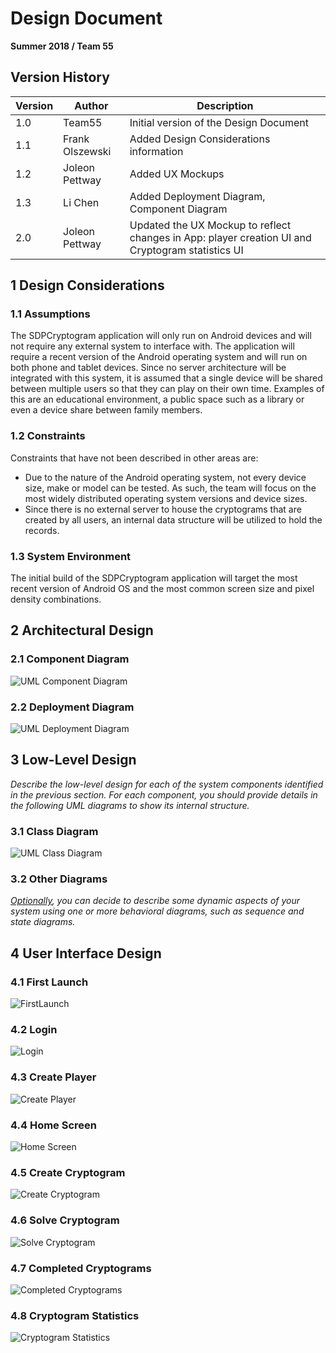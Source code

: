 
# Design Document

**Summer 2018 / Team 55**

## Version History

| Version | Author          | Description                             |
| ------- | --------------- | --------------------------------------- |
| 1.0     | Team55          | Initial version of the Design Document  |
| 1.1     | Frank Olszewski | Added Design Considerations information |
| 1.2     | Joleon Pettway  | Added UX Mockups                        |
| 1.3     | Li Chen         | Added Deployment Diagram, Component Diagram |
| 2.0     | Joleon Pettway  | Updated the UX Mockup to reflect changes in App: player creation UI and Cryptogram statistics UI|

## 1 Design Considerations

### 1.1 Assumptions

The SDPCryptogram application will only run on Android devices and will not require any external system to interface with.  The application will require a recent version of the Android operating system and will run on both phone and tablet devices.  Since no server architecture will be integrated with this system, it is assumed that a single device will be shared between multiple users so that they can play on their own time.  Examples of this are an educational environment, a public space such as a library or even a device share between family members.  

### 1.2 Constraints

Constraints that have not been described in other areas are:

* Due to the nature of the Android operating system, not every device size, make or model can be tested.  As such, the team will focus on the most widely distributed operating system versions and device sizes.
* Since there is no external server to house the cryptograms that are created by all users, an internal data structure will be utilized to hold the records.

### 1.3 System Environment

The initial build of the SDPCryptogram application will target the most recent version of Android OS and the  most common screen size and pixel density combinations.

## 2 Architectural Design


### 2.1 Component Diagram

![UML Component Diagram](Component_Diagram.png)

### 2.2 Deployment Diagram

![UML Deployment Diagram](Deployment.png)

## 3 Low-Level Design

*Describe the low-level design for each of the system components identified in the previous section. For each component, you should provide details in the following UML diagrams to show its internal structure.*

### 3.1 Class Diagram

![UML Class Diagram](../Design-Team/group_design.png)

### 3.2 Other Diagrams

*<u>Optionally</u>, you can decide to describe some dynamic aspects of your system using one or more behavioral diagrams, such as sequence and state diagrams.*

## 4 User Interface Design
### 4.1 First Launch

![FirstLaunch](First_Launch.png)

### 4.2 Login

![Login](Login.png)

### 4.3 Create Player

![Create Player](Create_Player.png)

### 4.4 Home Screen

![Home Screen](Home.png)

### 4.5 Create Cryptogram

![Create Cryptogram](Create_Cryptogram.png)

### 4.6 Solve Cryptogram

![Solve Cryptogram](Solve_Cryptogram.png)

### 4.7 Completed Cryptograms

![Completed Cryptograms](Completed_Cryptograms.png)

### 4.8 Cryptogram Statistics

![Cryptogram Statistics](Cryptogram_Library.png)
